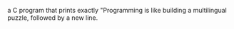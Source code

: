  a C program that prints exactly "Programming is like building a multilingual puzzle, followed by a new line.
